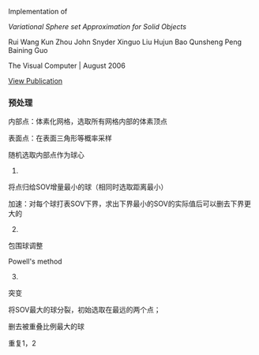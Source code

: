 Implementation of

*Variational Sphere set Approximation for Solid Objects*

Rui Wang Kun Zhou John Snyder Xinguo Liu Hujun Bao Qunsheng Peng Baining Guo 

The Visual Computer | August 2006

[View Publication](http://dx.doi.org/10.1007/s00371-006-0052-0)

### 预处理

内部点：体素化网格，选取所有网格内部的体素顶点

表面点：在表面三角形等概率采样

随机选取内部点作为球心

1.

将点归给SOV增量最小的球（相同时选取距离最小）

加速：对每个球打表SOV下界，求出下界最小的SOV的实际值后可以删去下界更大的

2.

包围球调整

Powell's method

3.

突变

将SOV最大的球分裂，初始选取在最远的两个点；

删去被重叠比例最大的球

重复1，2





